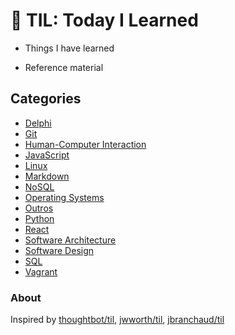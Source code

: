 # :notebook: TIL: Today I Learned



- Things I have learned

- Reference material



## Categories

- [Delphi](delphi/)
- [Git](git/)
- [Human-Computer Interaction](hci/)
- [JavaScript](javascript/)
- [Linux](linux/)
- [Markdown](markdown/)
- [NoSQL](nosql/)
- [Operating Systems](sistemas-operacionais/)
- [Outros](outros/)
- [Python](python/)
- [React](react/)
- [Software Architecture](arquitetura/)
- [Software Design](design/)
- [SQL](sql/)
- [Vagrant](vagrant/)

### About

Inspired by [thoughtbot/til](https://github.com/thoughtbot/til), [jwworth/til](https://github.com/jwworth/til), [jbranchaud/til](https://github.com/jbranchaud/til)



